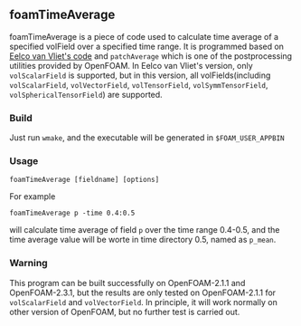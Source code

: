 ## foamTimeAverage
foamTimeAverage is a piece of code used to calculate time average of a specified volField over a specified time range. It is programmed based on [Eelco van Vliet's code](http://www.cfd-online.com/Forums/openfoam-programming-development/70396-using-fieldaverage-library-average-postprocessing.html) and `patchAverage` which is one of the postprocessing utilities provided by OpenFOAM. In Eelco van Vliet's version, only `volScalarField` is supported, but in this version, all volFields(including `volScalarField`, `volVectorField`, `volTensorField`, `volSymmTensorField`, `volSphericalTensorField`) are supported.  

### Build
Just run `wmake`, and the executable will be generated in `$FOAM_USER_APPBIN`

### Usage
```
foamTimeAverage [fieldname] [options]
```

For example
```
foamTimeAverage p -time 0.4:0.5
```
will calculate time average of field `p` over the time range 0.4-0.5, and the time average value will be worte in time directory 0.5, named as `p_mean`.

### Warning
This program can be built successfully on OpenFOAM-2.1.1 and OpenFOAM-2.3.1, but the results are only tested on OpenFOAM-2.1.1 for `volScalarField` and `volVectorField`. In principle, it will work normally on other version of OpenFOAM, but no further test is carried out.
